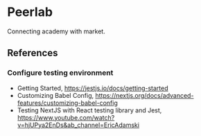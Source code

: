 # Peerlab

Connecting academy with market.

## References

### Configure testing environment

- Getting Started, https://jestjs.io/docs/getting-started
- Customizing Babel Config, https://nextjs.org/docs/advanced-features/customizing-babel-config
- Testing NextJS with React testing library and Jest, https://www.youtube.com/watch?v=hjUPya2EnDs&ab_channel=EricAdamski
